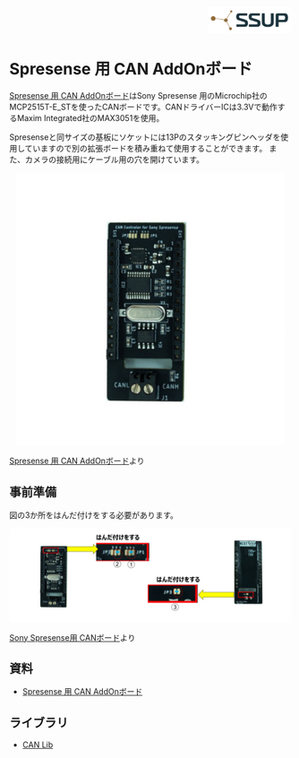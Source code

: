<div align="right">
<a href="https://developer.sony.com/ja/develop/ssup/"><img src="../../images/SSUPLOGO2.png" width="150"></a>
</div>

# Spresense 用 CAN AddOnボード

[Spresense 用 CAN AddOnボード](https://nextstep.official.ec/items/38434337)はSony Spresense 用のMicrochip社のMCP2515T-E_STを使ったCANボードです。CANドライバーICは3.3Vで動作するMaxim Integrated社のMAX3051を使用。

Spresenseと同サイズの基板にソケットには13Pのスタッキングピンヘッダを使用していますので別の拡張ボードを積み重ねて使用することができます。
また、カメラの接続用にケーブル用の穴を開けています。

<div align="center">
<img src="images/CAN.png" width="480">
</div>

[Spresense 用 CAN AddOnボード](https://nextstep.official.ec/items/38434337)より

## 事前準備
図の3か所をはんだ付けをする必要があります。

<div align="center">
<img src="images/CAN-Short.png" width="1280">
</div>

[Sony Spresense用 CANボード](https://qiita.com/kaz19610303/items/c43bdd8134b3a47b0e3e)より

## 資料

- [Spresense 用 CAN AddOnボード](https://nextstep.official.ec/items/38434337)

## ライブラリ
- [CAN Lib](https://github.com/TomonobuHayakawa/MCP_CAN_lib)
